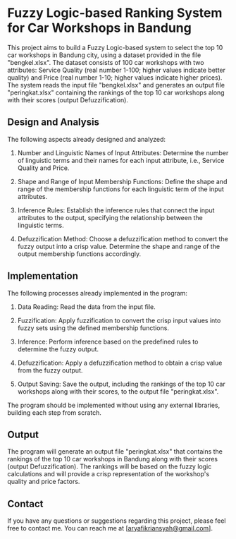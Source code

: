 # Fuzzy Logic-based Ranking System for Car Workshops in Bandung

This project aims to build a Fuzzy Logic-based system to select the top 10 car workshops in Bandung city, using a dataset provided in the file "bengkel.xlsx". The dataset consists of 100 car workshops with two attributes: Service Quality (real number 1-100; higher values indicate better quality) and Price (real number 1-10; higher values indicate higher prices). The system reads the input file "bengkel.xlsx" and generates an output file "peringkat.xlsx" containing the rankings of the top 10 car workshops along with their scores (output Defuzzification).

## Design and Analysis

The following aspects already designed and analyzed:

1. Number and Linguistic Names of Input Attributes: Determine the number of linguistic terms and their names for each input attribute, i.e., Service Quality and Price.

2. Shape and Range of Input Membership Functions: Define the shape and range of the membership functions for each linguistic term of the input attributes.

3. Inference Rules: Establish the inference rules that connect the input attributes to the output, specifying the relationship between the linguistic terms.

4. Defuzzification Method: Choose a defuzzification method to convert the fuzzy output into a crisp value. Determine the shape and range of the output membership functions accordingly.

## Implementation

The following processes already implemented in the program:

1. Data Reading: Read the data from the input file.

2. Fuzzification: Apply fuzzification to convert the crisp input values into fuzzy sets using the defined membership functions.

3. Inference: Perform inference based on the predefined rules to determine the fuzzy output.

4. Defuzzification: Apply a defuzzification method to obtain a crisp value from the fuzzy output.

5. Output Saving: Save the output, including the rankings of the top 10 car workshops along with their scores, to the output file "peringkat.xlsx".

The program should be implemented without using any external libraries, building each step from scratch.

## Output

The program will generate an output file "peringkat.xlsx" that contains the rankings of the top 10 car workshops in Bandung along with their scores (output Defuzzification). The rankings will be based on the fuzzy logic calculations and will provide a crisp representation of the workshop's quality and price factors.

## Contact

If you have any questions or suggestions regarding this project, please feel free to contact me. You can reach me at [aryafikriansyah@gmail.com].
